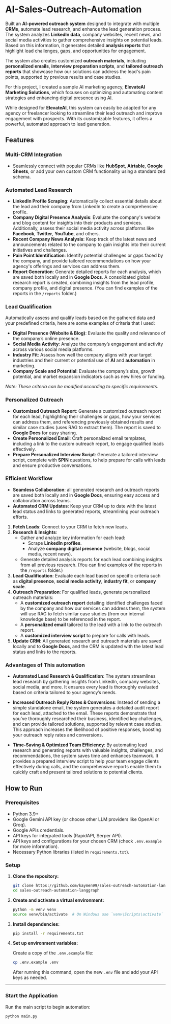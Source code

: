# AI-Sales-Outreach-Automation

Built an **AI-powered outreach system** designed to integrate with multiple **CRMs**, automate lead research, and enhance the lead generation process. The system analyzes **LinkedIn data**, company websites, recent news, and social media activities to gather comprehensive insights on potential leads. Based on this information, it generates detailed **analysis reports** that highlight lead challenges, gaps, and opportunities for engagement.

The system also creates customized **outreach materials**, including **personalized emails**, **interview preparation scripts**, and **tailored outreach reports** that showcase how our solutions can address the lead's pain points, supported by previous results and case studies.

For this project, I created a sample AI marketing agency, **ElevateAI Marketing Solutions**, which focuses on optimizing and automating content strategies and enhancing digital presence using AI.

While designed for **ElevateAI**, this system can easily be adapted for any agency or freelancer looking to streamline their lead outreach and improve engagement with prospects. With its customizable features, it offers a powerful, automated approach to lead generation.

## Features

### **Multi-CRM Integration**
- Seamlessly connect with popular CRMs like **HubSpot**, **Airtable**, **Google Sheets**, or add your own custom CRM functionality using a standardized schema.

### **Automated Lead Research**
- **LinkedIn Profile Scraping**: Automatically collect essential details about the lead and their company from LinkedIn to create a comprehensive profile.  
- **Company Digital Presence Analysis**: Evaluate the company's website and blog content for insights into their products and services. Additionally, assess their social media activity across platforms like **Facebook**, **Twitter**, **YouTube**, and others.  
- **Recent Company News Analysis**: Keep track of the latest news and announcements related to the company to gain insights into their current initiatives and challenges.  
- **Pain Point Identification**: Identify potential challenges or gaps faced by the company, and provide tailored recommendations on how your agency's offerings and services can address them.  
- **Report Generation**: Generate detailed reports for each analysis, which are saved both locally and in **Google Docs**. A consolidated global research report is created, combining insights from the lead profile, company profile, and digital presence. (You can find examples of the reports in the `/reports` folder.)  

### **Lead Qualification**
Automatically assess and qualify leads based on the gathered data and your predefined criteria, here are some examples of criteria that I used:
- **Digital Presence (Website & Blog)**: Evaluate the quality and relevance of the company’s online presence.
- **Social Media Activity**: Analyze the company’s engagement and activity across various social media platforms.
- **Industry Fit**: Assess how well the company aligns with your target industries and their current or potential use of **AI** and **automation** in marketing.
- **Company Scale and Potential**: Evaluate the company’s size, growth potential, and market expansion indicators such as new hires or funding.

*Note: These criteria can be modified according to specific requirements.*

### **Personalized Outreach**
- **Customized Outreach Report**: Generate a customized outreach report for each lead, highlighting their challenges or gaps, how your services can address them, and referencing previously obtained results and similar case studies (uses RAG to extract them). The report is saved to **Google Docs** for easy sharing.
- **Create Personalized Email**: Craft personalized email templates, including a link to the custom outreach report, to engage qualified leads effectively.
- **Prepare Personalized Interview Script**: Generate a tailored interview script, complete with **SPIN** questions, to help prepare for calls with leads and ensure productive conversations.

### **Efficient Workflow**
- **Seamless Collaboration**: all generated research and outreach reports are saved both locally and in **Google Docs**, ensuring easy access and collaboration across teams.
- **Automated CRM Updates**: Keep your CRM up to date with the latest lead status and links to generated reports, streamlining your outreach efforts.


1. **Fetch Leads**: Connect to your CRM to fetch new leads.
2. **Research & Insights**:
   - Gather and analyze key information for each lead:
     - Scrape **LinkedIn profiles**.
     - Analyze **company digital presence** (website, blogs, social media, recent news).
   - Generate detailed analysis reports for each lead combining insights from all previous research. (You can find examples of the reports in the `/reports` folder.)  
3. **Lead Qualification**: Evaluate each lead based on specific criteria such as **digital presence**, **social media activity**, **industry fit**, or **company scale**.
4. **Outreach Preparation**: For qualified leads, generate personalized outreach materials:
     - A **customized outreach report** detailing identified challenges faced by the company and how our services can address them, the system will use RAG to fetch similar case studies (from our internal knowledge base) to be referenced in the report.
     - A **personalized email** tailored to the lead with a link to the outreach report.
     - A **customized interview script** to prepare for calls with leads.
5. **Update CRM**: All generated research and outreach materials are saved locally and to **Google Docs**, and the CRM is updated with the latest lead status and links to the reports.


### Advantages of This automation

- **Automated Lead Research & Qualification**: The system streamlines lead research by gathering insights from LinkedIn, company websites, social media, and more. It ensures every lead is thoroughly evaluated based on criteria tailored to your agency’s needs.

- **Increased Outreach Reply Rates & Conversions**: Instead of sending a simple standalone email, the system generates a detailed audit report for each lead, attached to the email. These reports demonstrate that you’ve thoroughly researched their business, identified key challenges, and can provide tailored solutions, supported by relevant case studies. This approach increases the likelihood of positive responses, boosting your outreach reply rates and conversions.

- **Time-Saving & Optimized Team Efficiency**: By automating lead research and generating reports with valuable insights, challenges, and recommendations, the system saves time and enhances teamwork. It provides a prepared interview script to help your team engage clients effectively during calls, and the comprehensive reports enable them to quickly craft and present tailored solutions to potential clients.

## How to Run

### Prerequisites

- Python 3.9+
- Google Gemini API key (or choose other LLM providers like OpenAI or Groq).
- Google APIs credentials.
- API keys for integrated tools (RapidAPI, Serper API).
- API keys and configurations for your chosen CRM (check `.env.example` for more information).
- Necessary Python libraries (listed in `requirements.txt`).

### Setup

1. **Clone the repository:**

   ```sh
   git clone https://github.com/kaymen99/sales-outreach-automation-langgraph.git
   cd sales-outreach-automation-langgraph
   ```

2. **Create and activate a virtual environment:**

   ```sh
   python -m venv venv
   source venv/bin/activate  # On Windows use `venv\Scripts\activate`
   ```

3. **Install dependencies:**

   ```sh
   pip install -r requirements.txt
   ```

4. **Set up environment variables:**

   Create a copy of the `.env.example` file:

   ```bash
   cp .env.example .env
   ```

   After running this command, open the new `.env` file and add your API keys as needed.

---

### Start the Application

Run the main script to begin automation:

```sh
python main.py
```